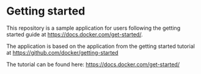 # Getting started

This repository is a sample application for users following the getting started guide at https://docs.docker.com/get-started/.

The application is based on the application from the getting started tutorial at https://github.com/docker/getting-started

The tutorial can be found here: https://docs.docker.com/get-started/